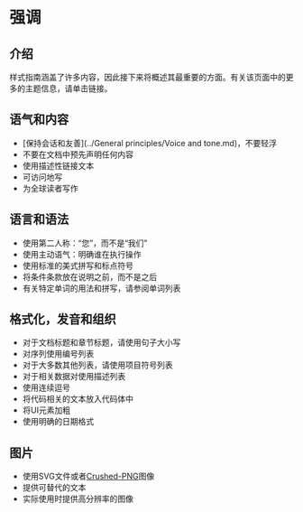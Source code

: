 # 强调

## 介绍

样式指南涵盖了许多内容，因此接下来将概述其最重要的方面。有关该页面中的更多的主题信息，请单击链接。

## 语气和内容

* [保持会话和友善](../General principles/Voice and tone.md)，不要轻浮
* 不要在文档中预先声明任何内容
* 使用描述性链接文本
* 可访问地写
* 为全球读者写作

## 语言和语法

* 使用第二人称：“您”，而不是“我们”
* 使用主动语气：明确谁在执行操作
* 使用标准的美式拼写和标点符号
* 将条件条款放在说明之前，而不是之后
* 有关特定单词的用法和拼写，请参阅单词列表

## 格式化，发音和组织

* 对于文档标题和章节标题，请使用句子大小写
* 对序列使用编号列表
* 对于大多数其他列表，请使用项目符号列表
* 对于相关数据对使用描述列表
* 使用连续逗号
* 将代码相关的文本放入代码体中
* 将UI元素加粗
* 使用明确的日期格式

## 图片

* 使用SVG文件或者[Crushed-PNG](https://en.wikipedia.org/wiki/Pngcrush)图像
* 提供可替代的文本
* 实际使用时提供高分辨率的图像